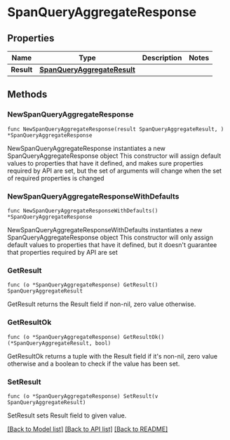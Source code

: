 # SpanQueryAggregateResponse

## Properties

Name | Type | Description | Notes
------------ | ------------- | ------------- | -------------
**Result** | [**SpanQueryAggregateResult**](SpanQueryAggregateResult.md) |  | 

## Methods

### NewSpanQueryAggregateResponse

`func NewSpanQueryAggregateResponse(result SpanQueryAggregateResult, ) *SpanQueryAggregateResponse`

NewSpanQueryAggregateResponse instantiates a new SpanQueryAggregateResponse object
This constructor will assign default values to properties that have it defined,
and makes sure properties required by API are set, but the set of arguments
will change when the set of required properties is changed

### NewSpanQueryAggregateResponseWithDefaults

`func NewSpanQueryAggregateResponseWithDefaults() *SpanQueryAggregateResponse`

NewSpanQueryAggregateResponseWithDefaults instantiates a new SpanQueryAggregateResponse object
This constructor will only assign default values to properties that have it defined,
but it doesn't guarantee that properties required by API are set

### GetResult

`func (o *SpanQueryAggregateResponse) GetResult() SpanQueryAggregateResult`

GetResult returns the Result field if non-nil, zero value otherwise.

### GetResultOk

`func (o *SpanQueryAggregateResponse) GetResultOk() (*SpanQueryAggregateResult, bool)`

GetResultOk returns a tuple with the Result field if it's non-nil, zero value otherwise
and a boolean to check if the value has been set.

### SetResult

`func (o *SpanQueryAggregateResponse) SetResult(v SpanQueryAggregateResult)`

SetResult sets Result field to given value.



[[Back to Model list]](../README.md#documentation-for-models) [[Back to API list]](../README.md#documentation-for-api-endpoints) [[Back to README]](../README.md)


